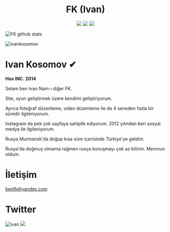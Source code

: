 <h1 align="center">FK (Ivan)</h1>

<p align="center">
 <a href="https://discord.com/users/402030453609201664" target"blank_"><img src="https://img.shields.io/badge/Discord%20-7289DA.svg?&style=for-the-badge&logo=discord&logoColor=white"></a>
  <a href="https://www.github.com/ivankosomov" target"blank_"><img src="https://img.shields.io/badge/GitHub%20-191717.svg?&style=for-the-badge&logo=github&logoColor=white"></a>
 <a href="https://www.instagram.com/hox.js" target"blank_"><img src="https://img.shields.io/badge/INSTAGRAM%20-DC3175.svg?&style=for-the-badge&logo=instagram&logoColor=white"></a>

![FK github stats](https://github-readme-stats.vercel.app/api?username=ivankosomov&show_icons=true&hide_title=true&theme=radical&text_color=FF0022)

 <img src="https://komarev.com/ghpvc/?username=ivankosomov&label=Total%20Visitor&color=b20000" alt="ivankosomov" />
 
# Ivan Kosomov ✔
**Hox INC. 2014**

Selam ben Ivan Nam-ı diğer FK.

Site, oyun geliştirmek üzere kendimi geliştiriyorum.

Ayrıca fotoğraf düzenleme, video düzenleme ile de 4 seneden fazla bir süredir ilgileniyorum.

Instagram da pek çok sayfaya sahiplik ediyorum. 2012 yılından beri sosyal medya ile ilgileniyorum.

Rusya Murmansk'da doğup kısa süre içerisinde Türkiye'ye geldim. 

Rusya'da doğmuş olmama rağmen rusça konuşmayı çok az bilirim. Memnun oldum.

# İletişim
benfk@yandex.com
 
 # Twitter
 
<img src="https://img.shields.io/twitter/follow/ivannapiyosun?style=social" alt="ivan">
<img src="https://img.shields.io/badge/Twitter%20-191717.svg?&style=for-the-badge&logo=twitter&logoColor=white">
